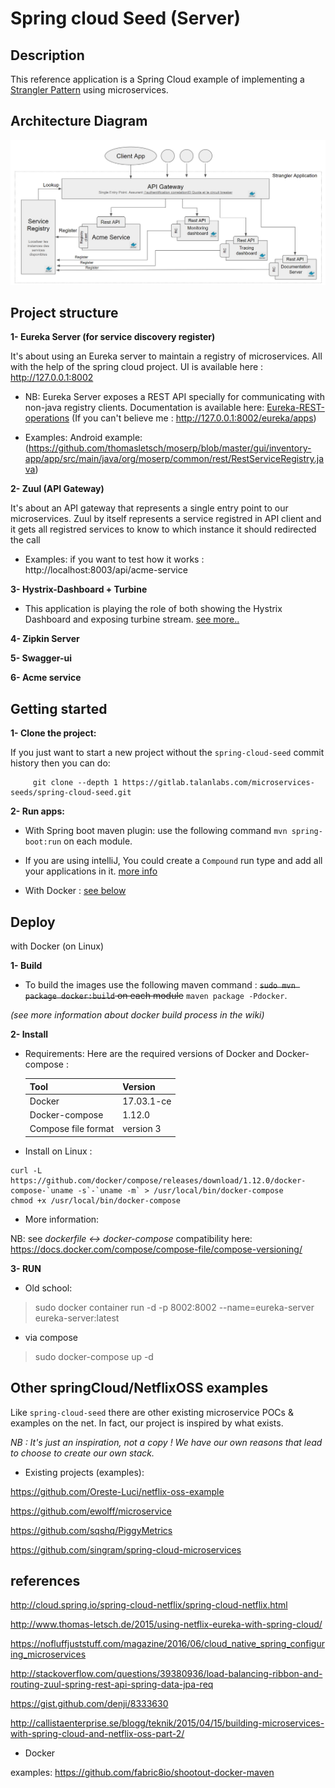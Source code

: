 # Spring cloud Seed (Server)

## Description 

This reference application is a Spring Cloud example of implementing a [Strangler Pattern](https://www.martinfowler.com/bliki/StranglerApplication.html) using microservices. 

## Architecture Diagram

![](architecture_diagram.PNG)

## Project structure

**1- Eureka Server (for service discovery register)** 

It's about using an Eureka server to maintain a registry of microservices. All with the help of the spring cloud project.
UI is available here : http://127.0.0.1:8002

- NB: Eureka Server exposes a REST API specially for communicating with non-java registry clients. Documentation is available here: [Eureka-REST-operations](https://github.com/Netflix/eureka/wiki/Eureka-REST-operations)
(If you can't believe me : http://127.0.0.1:8002/eureka/apps)

- Examples: Android example: (https://github.com/thomasletsch/moserp/blob/master/gui/inventory-app/app/src/main/java/org/moserp/common/rest/RestServiceRegistry.java)

**2- Zuul (API Gateway)**
 
 It's about an API gateway that represents a single entry point to our microservices. Zuul by itself represents a service registred in API client and it gets all registred services to know to which instance it should redirected the call

- Examples: if you want to test how it works : http://localhost:8003/api/acme-service

**3- Hystrix-Dashboard + Turbine**

- This application is playing the role of both showing the Hystrix Dashboard and exposing turbine stream. [see more..](https://gitlab.talanlabs.com/microservices-seeds/spring-cloud-seed/blob/master/hystrix-dashboard/README.md)

**4- Zipkin Server**

**5- Swagger-ui**

**6- Acme service**

## Getting started 

**1- Clone the project:**

If you just want to start a new project without the `spring-cloud-seed` commit history then you can do:

         git clone --depth 1 https://gitlab.talanlabs.com/microservices-seeds/spring-cloud-seed.git
        
**2- Run apps:**

- With Spring boot maven plugin:  use the following command `mvn spring-boot:run` on each module.

- If you are using intelliJ, You could create a `Compound` run type and add all your applications in it. [more info](http://stackoverflow.com/questions/36055601/is-there-a-way-to-run-multiple-spring-boot-applications-with-a-single-running-co)

- With Docker : [see below](https://gitlab.talanlabs.com/microservices-seeds/spring-cloud-seed#Deploy)

## Deploy

with Docker (on Linux)

**1- Build**

- To build the images use the following maven command :  ~~`sudo mvn package docker:build` on each module~~ `maven package -Pdocker`. 

*(see more information about docker build process in the wiki)*

**2- Install**

- Requirements: Here are the required versions of Docker and Docker-compose :

    Tool  | Version
    ------------- | -------------
    Docker  |  17.03.1-ce
    Docker-compose | 1.12.0
    Compose file format | version 3

- Install on Linux :

```
curl -L https://github.com/docker/compose/releases/download/1.12.0/docker-compose-`uname -s`-`uname -m` > /usr/local/bin/docker-compose
chmod +x /usr/local/bin/docker-compose
```

- More information:

NB: see *dockerfile <-> docker-compose* compatibility here: https://docs.docker.com/compose/compose-file/compose-versioning/

**3- RUN**

- Old school:

> sudo docker container run -d -p 8002:8002 --name=eureka-server eureka-server:latest

- via compose

> sudo docker-compose up -d

## Other springCloud/NetflixOSS examples

Like `spring-cloud-seed` there are other existing microservice POCs & examples on the net. In fact, our project is inspired by  what exists.

*NB : It's just an inspiration, not a copy ! We have our own reasons that lead to choose to create our own stack.*

- Existing projects (examples):

https://github.com/Oreste-Luci/netflix-oss-example

https://github.com/ewolff/microservice

https://github.com/sqshq/PiggyMetrics

https://github.com/singram/spring-cloud-microservices

## references

http://cloud.spring.io/spring-cloud-netflix/spring-cloud-netflix.html

http://www.thomas-letsch.de/2015/using-netflix-eureka-with-spring-cloud/

https://nofluffjuststuff.com/magazine/2016/06/cloud_native_spring_configuring_microservices

http://stackoverflow.com/questions/39380936/load-balancing-ribbon-and-routing-zuul-spring-rest-api-spring-data-jpa-req

https://gist.github.com/denji/8333630

http://callistaenterprise.se/blogg/teknik/2015/04/15/building-microservices-with-spring-cloud-and-netflix-oss-part-2/

- Docker 

examples: https://github.com/fabric8io/shootout-docker-maven



